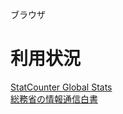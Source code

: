 ブラウザ
# 利用状況
[StatCounter Global Stats](https://gs.statcounter.com/)  
[総務省の情報通信白書](https://www.soumu.go.jp/johotsusintokei/whitepaper/)  
